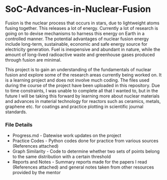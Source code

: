 # SoC-Advances-in-Nuclear-Fusion

Fusion is the nuclear process that occurs in stars, due to lightweight atoms fusing together. This releases a lot of energy. Currently a lot of research is going on to devise mechanisms to harness this energy on Earth in a controlled manner. The potential advantages of nuclear fusion energy include long-term, sustainable, economic and safe energy source for electricity generation. Fuel is inexpensive and abundant in nature, while the amount of long-lived radioactive waste and greenhouse gases produced through fusion are minimal.

This project is to gain an understanding of the fundamentals of nuclear fusion and explore some of the research areas currently being worked on. It is a learning project and does not involve much coding. The files used during the course of the project have been uploaded in this repository. Due to time constraints, I was unable to complete all that I wanted to, but in the future I will be taking this forward by learning more about nuclear materials and advances in material technology for reactors such as ceramics, metals, graphene etc. for coatings and practice plotting in scientific journal standards.

### File Details

- Progress.md - Datewise work updates on the project  
- Practice Codes - Python codes done for practice from various sources (References attached)
- Graph Similarity - Code to determine whether two sets of points belong to the same distribution with a certain threshold
- Reports and Notes - Summary reports made for the papers I read (References attached) and general notes taken from other resources provided by the mentor
